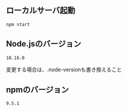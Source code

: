 ## ローカルサーバ起動

```
npm start
```

## Node.jsのバージョン
```
18.16.0
```
変更する場合は、.node-versionも書き換えること

## npmのバージョン
```
9.5.1
```
